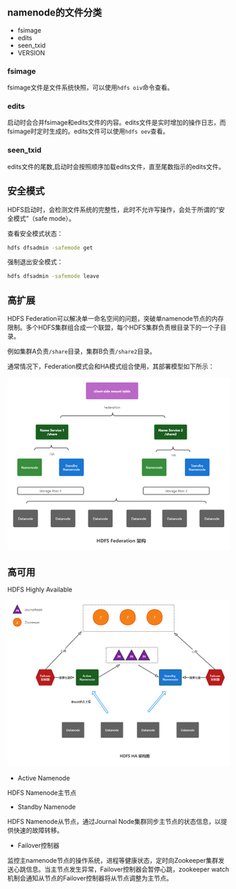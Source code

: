 
## namenode的文件分类

- fsimage
- edits
- seen_txid
- VERSION


### fsimage

fsimage文件是文件系统快照，可以使用`hdfs oiv`命令查看。


### edits

启动时会合并fsimage和edits文件的内容。edits文件是实时增加的操作日志，而fsimage时定时生成的。edits文件可以使用`hdfs oev`查看。


### seen_txid

edits文件的尾数,启动时会按照顺序加载edits文件，直至尾数指示的edits文件。

## 安全模式

HDFS启动时，会检测文件系统的完整性，此时不允许写操作，会处于所谓的“安全模式”（safe mode）。


查看安全模式状态：

```bash
hdfs dfsadmin -safemode get
```

强制退出安全模式：

```bash
hdfs dfsadmin -safemode leave
```

## 高扩展

HDFS Federation可以解决单一命名空间的问题，突破单namenode节点的内存限制。多个HDFS集群组合成一个联盟，每个HDFS集群负责根目录下的一个子目录。

例如集群A负责`/share`目录，集群B负责`/share2`目录。

通常情况下，Federation模式会和HA模式组合使用，其部署模型如下所示：

![HDFS Highly Available](images/fed.png)



## 高可用

HDFS Highly Available

![HDFS Highly Available](images/ha.png)


- Active Namenode

HDFS Namenode主节点

- Standby Namenode

HDFS Namenode从节点，通过Journal Node集群同步主节点的状态信息，以提供快速的故障转移。

- Failover控制器

监控主namenode节点的操作系统，进程等健康状态，定时向Zookeeper集群发送心跳信息。当主节点发生异常，Failover控制器会暂停心跳，zookeeper watch机制会通知从节点的Failover控制器将从节点调整为主节点。